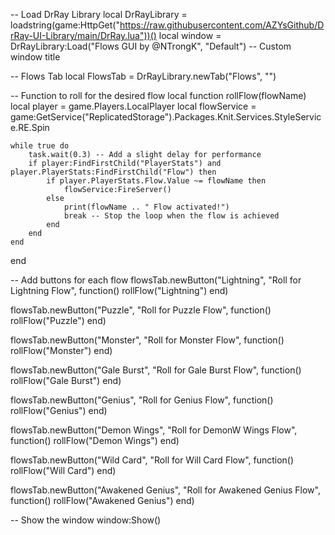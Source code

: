 -- Load DrRay Library
local DrRayLibrary = loadstring(game:HttpGet("https://raw.githubusercontent.com/AZYsGithub/DrRay-UI-Library/main/DrRay.lua"))()
local window = DrRayLibrary:Load("Flows GUI by @NTrongK", "Default")  -- Custom window title

-- Flows Tab
local FlowsTab = DrRayLibrary.newTab("Flows", "")

-- Function to roll for the desired flow
local function rollFlow(flowName)
    local player = game.Players.LocalPlayer
    local flowService = game:GetService("ReplicatedStorage").Packages.Knit.Services.StyleService.RE.Spin

    while true do
        task.wait(0.3) -- Add a slight delay for performance
        if player:FindFirstChild("PlayerStats") and player.PlayerStats:FindFirstChild("Flow") then
            if player.PlayerStats.Flow.Value ~= flowName then
                flowService:FireServer()
            else
                print(flowName .. " Flow activated!")
                break -- Stop the loop when the flow is achieved
            end
        end
    end
end

-- Add buttons for each flow
flowsTab.newButton("Lightning", "Roll for Lightning Flow", function()
    rollFlow("Lightning")
end)

flowsTab.newButton("Puzzle", "Roll for Puzzle Flow", function()
    rollFlow("Puzzle")
end)

flowsTab.newButton("Monster", "Roll for Monster Flow", function()
    rollFlow("Monster")
end)

flowsTab.newButton("Gale Burst", "Roll for Gale Burst Flow", function()
    rollFlow("Gale Burst")
end)

flowsTab.newButton("Genius", "Roll for Genius Flow", function()
    rollFlow("Genius")
end)

flowsTab.newButton("Demon Wings", "Roll for DemonW Wings Flow", function()
    rollFlow("Demon Wings")
end)

flowsTab.newButton("Wild Card", "Roll for Will Card Flow", function()
    rollFlow("Will Card")
end)

flowsTab.newButton("Awakened Genius", "Roll for Awakened Genius Flow", function()
    rollFlow("Awakened Genius")
end)

-- Show the window
window:Show()
